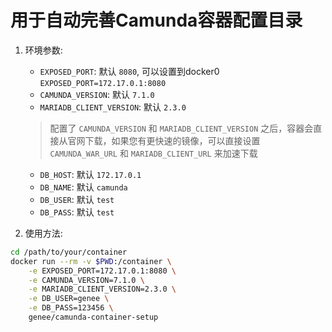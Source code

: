 # 用于自动完善Camunda容器配置目录
1. 环境参数:
    - `EXPOSED_PORT`: 默认 `8080`, 可以设置到docker0 `EXPOSED_PORT=172.17.0.1:8080`
    - `CAMUNDA_VERSION`: 默认 `7.1.0`
    - `MARIADB_CLIENT_VERSION`: 默认 `2.3.0`
    > 配置了 `CAMUNDA_VERSION` 和 `MARIADB_CLIENT_VERSION` 之后，容器会直接从官网下载，如果您有更快速的镜像，可以直接设置`CAMUNDA_WAR_URL` 和 `MARIADB_CLIENT_URL` 来加速下载
    - `DB_HOST`: 默认 `172.17.0.1`
    - `DB_NAME`: 默认 `camunda`
    - `DB_USER`: 默认 `test`
    - `DB_PASS`: 默认 `test`

2. 使用方法:
```bash
cd /path/to/your/container
docker run --rm -v $PWD:/container \
    -e EXPOSED_PORT=172.17.0.1:8080 \
    -e CAMUNDA_VERSION=7.1.0 \
    -e MARIADB_CLIENT_VERSION=2.3.0 \
    -e DB_USER=genee \
    -e DB_PASS=123456 \
    genee/camunda-container-setup
```